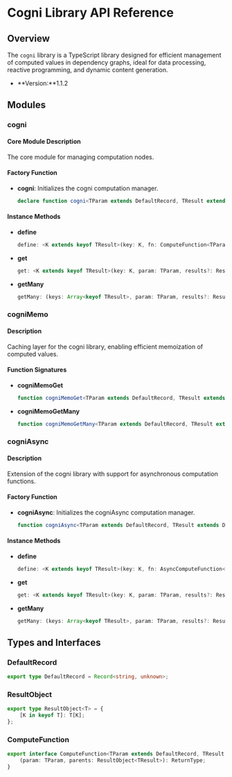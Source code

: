# Cogni Library API Reference

## Overview

The `cogni` library is a TypeScript library designed for efficient management of computed values in dependency graphs, ideal for data processing, reactive programming, and dynamic content generation.

- \*\*Version:\*\*1.1.2

## Modules

### cogni

#### Core Module Description

The core module for managing computation nodes.

#### Factory Function

- **cogni**: Initializes the cogni computation manager.
  ```typescript
  declare function cogni<TParam extends DefaultRecord, TResult extends DefaultRecord>(): cogni<TParam, TResult>;
  ```

#### Instance Methods

- **define**
  ```typescript
  define: <K extends keyof TResult>(key: K, fn: ComputeFunction<TParam, TResult, TResult[K]>, parentKeys?: Array<keyof TResult>) => void;
  ```
- **get**
  ```typescript
  get: <K extends keyof TResult>(key: K, param: TParam, results?: ResultObject<TResult>) => TResult[K];
  ```
- **getMany**
  ```typescript
  getMany: (keys: Array<keyof TResult>, param: TParam, results?: ResultObject<TResult>) => ResultObject<TResult>;
  ```

### cogniMemo

#### Description

Caching layer for the cogni library, enabling efficient memoization of computed values.

#### Function Signatures

- **cogniMemoGet**
  ```typescript
  function cogniMemoGet<TParam extends DefaultRecord, TResult extends DefaultRecord>(...): MemoizedCogniGet<TParam, TResult>;
  ```
- **cogniMemoGetMany**
  ```typescript
  function cogniMemoGetMany<TParam extends DefaultRecord, TResult extends DefaultRecord>(...): MemoizedCogniGetMany<TParam, TResult>;
  ```

### cogniAsync

#### Description

Extension of the cogni library with support for asynchronous computation functions.

#### Factory Function

- **cogniAsync**: Initializes the cogniAsync computation manager.
  ```typescript
  function cogniAsync<TParam extends DefaultRecord, TResult extends DefaultRecord>(): cogniAsync<TParam, TResult>;
  ```

#### Instance Methods

- **define**
  ```typescript
  define: <K extends keyof TResult>(key: K, fn: AsyncComputeFunction<TParam, TResult, TResult[K]>, parentKeys?: Array<keyof TResult>) => void;
  ```
- **get**
  ```typescript
  get: <K extends keyof TResult>(key: K, param: TParam, results?: ResultObject<TResult>) => Promise<TResult[K]>;
  ```
- **getMany**
  ```typescript
  getMany: (keys: Array<keyof TResult>, param: TParam, results?: ResultObject<TResult>) => Promise<ResultObject<TResult>>;
  ```

## Types and Interfaces

### DefaultRecord

```typescript
export type DefaultRecord = Record<string, unknown>;
```

### ResultObject

```typescript
export type ResultObject<T> = {
    [K in keyof T]: T[K];
};
```

### ComputeFunction

```typescript
export interface ComputeFunction<TParam extends DefaultRecord, TResult extends DefaultRecord, ReturnType = TResult[keyof TResult]> {
    (param: TParam, parents: ResultObject<TResult>): ReturnType;
}
```
